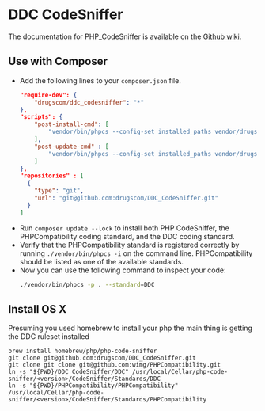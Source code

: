 DDC CodeSniffer
=================================

The documentation for PHP\_CodeSniffer is available on the [Github wiki](https://github.com/squizlabs/PHP_CodeSniffer/wiki).

## Use with Composer

* Add the following lines to your `composer.json` file.
    ```json
    "require-dev": {
        "drugscom/ddc_codesniffer": "*"
    },
    "scripts": {
        "post-install-cmd": [
            "vendor/bin/phpcs --config-set installed_paths vendor/drugscom/ddc_codesniffer,vendor/phpcompatibility/php-compatibility"
        ],
        "post-update-cmd" : [
            "vendor/bin/phpcs --config-set installed_paths vendor/drugscom/ddc_codesniffer,vendor/phpcompatibility/php-compatibility"
        ]
    },
    "repositories" : [
      {
        "type": "git",
        "url": "git@github.com:drugscom/DDC_CodeSniffer.git"
      }
    ]
    ```
* Run `composer update --lock` to install both PHP CodeSniffer, the PHPCompatibility coding standard, and the DDC coding standard.
* Verify that the PHPCompatibility standard is registered correctly by running `./vendor/bin/phpcs -i` on the command line. PHPCompatibility should be listed as one of the available standards.
* Now you can use the following command to inspect your code:
    ```bash
    ./vendor/bin/phpcs -p . --standard=DDC
    ```


## Install OS X

Presuming you used homebrew to install your php the main thing is
getting the DDC ruleset installed

```
brew install homebrew/php/php-code-sniffer
git clone git@github.com:drugscom/DDC_CodeSniffer.git
git clone git clone git@github.com:wimg/PHPCompatibility.git
ln -s "${PWD}/DDC_CodeSniffer/DDC" /usr/local/Cellar/php-code-sniffer/<version>/CodeSniffer/Standards/DDC
ln -s "${PWD}/PHPCompatibility/PHPCompatibility" /usr/local/Cellar/php-code-sniffer/<version>/CodeSniffer/Standards/PHPCompatibility
```
